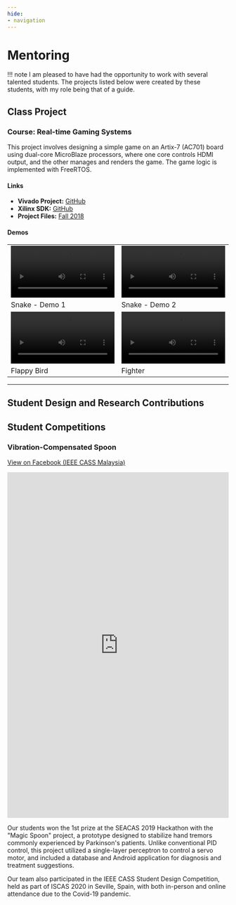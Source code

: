 ```yaml
---
hide:
- navigation
---
```


# Mentoring

!!! note 
        I am pleased to have had the opportunity to work with several talented students. The projects listed below were created by these students, with my role being that of a guide.


## Class Project

### Course: Real-time Gaming Systems
This project involves designing a simple game on an Artix-7 (AC701) board using dual-core MicroBlaze processors, where one core controls HDMI output, and the other manages and renders the game. The game logic is implemented with FreeRTOS.

#### Links
- **Vivado Project:** [GitHub](https://github.com/RTES-Class/AC701-DualMB-System)
- **Xilinx SDK:** [GitHub](https://github.com/RTES-Class/AC701-DualMB-SW)
- **Project Files:** [Fall 2018](https://github.com/RTES-Class/2018-F)

#### Demos

<table class="table">
<tbody>
  <tr>
    <td>
      <video width="100%" controls>
        <source src="../assets/videos/RTES/snake-1-noaudio.mp4" type="video/mp4">
      </video>
    </td>
    <td>
      <video width="100%" controls>
        <source src="../assets/videos/RTES/snake-2-noaudio.mp4" type="video/mp4">
      </video>
    </td>
  </tr>
  <tr>
    <td>Snake - Demo 1</td>
    <td>Snake - Demo 2</td>
  </tr>
  <tr>
    <td>
      <video width="100%" controls>
        <source src="../assets/videos/RTES/fbird-noaudio.mp4" type="video/mp4">
      </video>
    </td>
    <td>
      <video width="100%" controls>
        <source src="../assets/videos/RTES/fighter-noaudio.mp4" type="video/mp4">
      </video>
    </td>
  </tr>
  <tr>
    <td>Flappy Bird</td>
    <td>Fighter</td>
  </tr>
</tbody>
</table>

---

## Student Design and Research Contributions


## Student Competitions

### Vibration-Compensated Spoon

[View on Facebook (IEEE CASS Malaysia)](https://www.facebook.com/ieee.cass.my/posts/443741972987477)

<iframe src="https://www.facebook.com/plugins/post.php?href=https%3A%2F%2Fwww.facebook.com%2Fieee.cass.my%2Fposts%2Fpfbid0gWhx6YnBWgTmV3N5qk6dQjvaPVzKeybkULrfPnHYMum2YEJZngA6xKmVzT8hYGWJl&show_text=true&width=500" width="100%" height="786" style="border:none;overflow:hidden" scrolling="no" frameborder="0" allowfullscreen="true" allow="autoplay; clipboard-write; encrypted-media; picture-in-picture; web-share"></iframe>

Our students won the 1st prize at the SEACAS 2019 Hackathon with the "Magic Spoon" project, a prototype designed to stabilize hand tremors commonly experienced by Parkinson's patients. Unlike conventional PID control, this project utilized a single-layer perceptron to control a servo motor, and included a database and Android application for diagnosis and treatment suggestions.

Our team also participated in the IEEE CASS Student Design Competition, held as part of ISCAS 2020 in Seville, Spain, with both in-person and online attendance due to the Covid-19 pandemic.